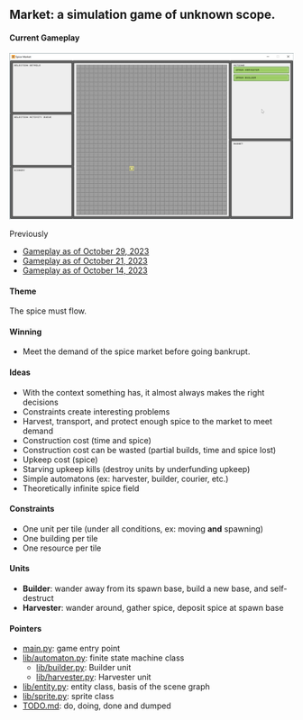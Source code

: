 ## Market: a simulation game of unknown scope.

#### Current Gameplay

![Gameplay as of October 30, 2023](doc/screenshots/2023_10_30-progress.gif)

Previously
* [Gameplay as of October 29, 2023](doc/screenshots/2023_10_29-progress.gif)
* [Gameplay as of October 21, 2023](doc/screenshots/2023_10_21-progress.gif)
* [Gameplay as of October 14, 2023](doc/screenshots/2023_10_14-progress.gif)

#### Theme

The spice must flow.

#### Winning

* Meet the demand of the spice market before going bankrupt.

#### Ideas

* With the context something has, it almost always makes the right decisions
* Constraints create interesting problems
* Harvest, transport, and protect enough spice to the market to meet demand
* Construction cost (time and spice)
* Construction cost can be wasted (partial builds, time and spice lost)
* Upkeep cost (spice)
* Starving upkeep kills (destroy units by underfunding upkeep)
* Simple automatons (ex: harvester, builder, courier, etc.)
* Theoretically infinite spice field

#### Constraints

* One unit per tile (under all conditions, ex: moving **and** spawning)
* One building per tile
* One resource per tile

#### Units

* **Builder**: wander away from its spawn base, build a new base, and self-destruct
* **Harvester**: wander around, gather spice, deposit spice at spawn base

#### Pointers

* [main.py](main.py): game entry point
* [lib/automaton.py](lib/automaton.py): finite state machine class
  * [lib/builder.py](lib/builder.py): Builder unit
  * [lib/harvester.py](lib/harvester.py): Harvester unit
* [lib/entity.py](lib/entity.py): entity class, basis of the scene graph
* [lib/sprite.py](lib/sprite.py): sprite class
* [TODO.md](TODO.md): do, doing, done and dumped
